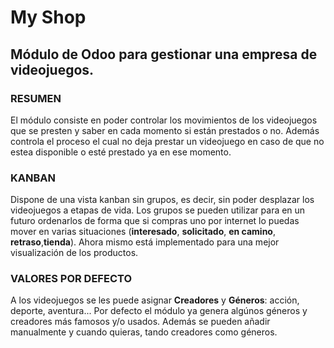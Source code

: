 # My Shop

## Módulo de Odoo para gestionar una empresa de videojuegos.

### RESUMEN

El módulo consiste en poder controlar los movimientos de los videojuegos que se presten y saber en cada momento si están prestados o no. Además controla el proceso el cual no deja prestar un videojuego en caso de que no estea disponible o esté prestado ya en ese momento.

### KANBAN

Dispone de una vista kanban sin grupos, es decir, sin poder desplazar los videojuegos a etapas de vida. Los grupos se pueden utilizar para en un futuro ordenarlos de forma que si compras uno por internet lo puedas mover en varias situaciones (**interesado**, **solicitado**, **en camino**, **retraso**,**tienda**). Ahora mismo está implementado para una mejor visualización de los productos.

### VALORES POR DEFECTO

A los videojuegos se les puede asignar **Creadores** y **Géneros**: acción, deporte, aventura... Por defecto el módulo ya genera algúnos géneros y creadores más famosos y/o usados. Además se pueden añadir manualmente y cuando quieras, tando creadores como géneros.
